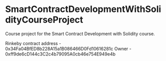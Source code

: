 # SmartContractDevelopmentWithSolidityCourseProject
Course project for the Smart Contract Development with Solidity course.

Rinkeby contract address - 0x34Fa04BfED8b228A15a1B086466D0Fd10616281c
Owner - 0xff9de6cD144c3C2c4b79095A0cb46e754E949e4b
